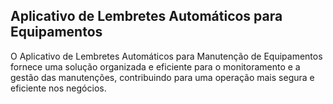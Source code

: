 
## Aplicativo de Lembretes Automáticos para Equipamentos

O Aplicativo de Lembretes Automáticos para Manutenção de Equipamentos fornece uma solução organizada e eficiente para o monitoramento e a gestão das manutenções, contribuindo para uma operação mais segura e eficiente nos negócios.
